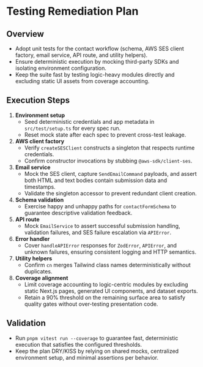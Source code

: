 # Testing Remediation Plan

## Overview
- Adopt unit tests for the contact workflow (schema, AWS SES client factory, email service, API route, and utility helpers).
- Ensure deterministic execution by mocking third-party SDKs and isolating environment configuration.
- Keep the suite fast by testing logic-heavy modules directly and excluding static UI assets from coverage accounting.

## Execution Steps
1. **Environment setup**
   - Seed deterministic credentials and app metadata in `src/test/setup.ts` for every spec run.
   - Reset mock state after each spec to prevent cross-test leakage.
2. **AWS client factory**
   - Verify `createSESClient` constructs a singleton that respects runtime credentials.
   - Confirm constructor invocations by stubbing `@aws-sdk/client-ses`.
3. **Email service**
   - Mock the SES client, capture `SendEmailCommand` payloads, and assert both HTML and text bodies contain submission data and timestamps.
   - Validate the singleton accessor to prevent redundant client creation.
4. **Schema validation**
   - Exercise happy and unhappy paths for `contactFormSchema` to guarantee descriptive validation feedback.
5. **API route**
   - Mock `EmailService` to assert successful submission handling, validation failures, and SES failure escalation via `APIError`.
6. **Error handler**
   - Cover `handleAPIError` responses for `ZodError`, `APIError`, and unknown failures, ensuring consistent logging and HTTP semantics.
7. **Utility helpers**
   - Confirm `cn` merges Tailwind class names deterministically without duplicates.
8. **Coverage alignment**
   - Limit coverage accounting to logic-centric modules by excluding static Next.js pages, generated UI components, and dataset exports.
   - Retain a 90% threshold on the remaining surface area to satisfy quality gates without over-testing presentation code.

## Validation
- Run `pnpm vitest run --coverage` to guarantee fast, deterministic execution that satisfies the configured thresholds.
- Keep the plan DRY/KISS by relying on shared mocks, centralized environment setup, and minimal assertions per behavior.
